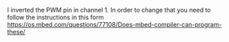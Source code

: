 I inverted the PWM pin in channel 1. In order to change that you need to follow the instructions in this form https://os.mbed.com/questions/77108/Does-mbed-compiler-can-program-these/
